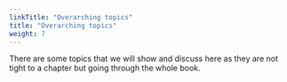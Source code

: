 ```yaml
---
linkTitle: "Overarching topics"
title: "Overarching topics"
weight: 7
---
```


There are some topics that we will show and discuss here as they are not tight to a chapter but going through the whole book.